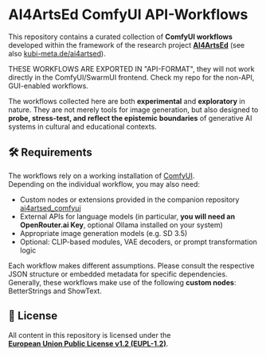# AI4ArtsEd ComfyUI API-Workflows

This repository contains a curated collection of **ComfyUI workflows** developed within the framework of the research project **[AI4ArtsEd](https://cris.fau.de/projects/318044853/)** (see also [kubi-meta.de/ai4artsed](https://kubi-meta.de/ai4artsed)).

THESE WORKFLOWS ARE EXPORTED IN "API-FORMAT", they will not work directly in the ComfyUI/SwarmUI frontend. Check my repo for the non-API, GUI-enabled workflows.

The workflows collected here are both **experimental** and **exploratory** in nature. They are not merely tools for image generation, but also designed to **probe, stress-test, and reflect the epistemic boundaries** of generative AI systems in cultural and educational contexts.

## 🛠 Requirements

The workflows rely on a working installation of [ComfyUI](https://github.com/comfyanonymous/ComfyUI).  
Depending on the individual workflow, you may also need:

- Custom nodes or extensions provided in the companion repository [ai4artsed_comfyui](https://github.com/joeriben/ai4artsed_comfyui)
- External APIs for language models (in particular, **you will need an OpenRouter.ai Key**, optional Ollama installed on your system)
- Appropriate image generation models (e.g. SD 3.5)
- Optional: CLIP-based modules, VAE decoders, or prompt transformation logic

Each workflow makes different assumptions. Please consult the respective JSON structure or embedded metadata for specific dependencies.
Generally, these workflows make use of the following **custom nodes**: BetterStrings and ShowText.

## 📄 License

All content in this repository is licensed under the  
**[European Union Public License v1.2 (EUPL-1.2)](https://joinup.ec.europa.eu/collection/eupl/eupl-text-eupl-12)**.
